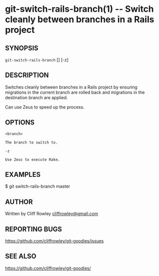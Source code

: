 git-switch-rails-branch(1) -- Switch cleanly between branches in a Rails project
================================================================================

## SYNOPSIS

`git-switch-rails-branch` [<branch>] [-z]

## DESCRIPTION

Switches cleanly between branches in a Rails project by ensuring migrations in the current branch are rolled back and migrations in the destination branch are applied.

Can use Zeus to speed up the process.

## OPTIONS

	<branch>
	
	The branch to switch to.

	-z
	
	Use Zeus to execute Rake.

## EXAMPLES

  $ git switch-rails-branch master 

## AUTHOR

Written by Cliff Rowley <cliffrowley@gmail.com>

## REPORTING BUGS

<https://github.com/cliffrowley/git-goodies/issues>

## SEE ALSO

<https://github.com/cliffrowley/git-goodies/>